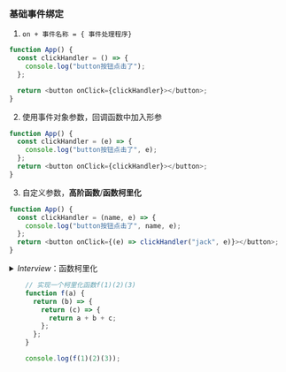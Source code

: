 ### 基础事件绑定

1. `on + 事件名称 = { 事件处理程序} `

```javascript
function App() {
  const clickHandler = () => {
    console.log("button按钮点击了");
  };

  return <button onClick={clickHandler}></button>;
}
```

2. 使用事件对象参数，回调函数中加入形参

```javascript
function App() {
  const clickHandler = (e) => {
    console.log("button按钮点击了", e);
  };
  return <button onClick={clickHandler}></button>;
}
```

3. 自定义参数，**高阶函数**/**函数柯里化**

```javascript
function App() {
  const clickHandler = (name, e) => {
    console.log("button按钮点击了", name, e);
  };
  return <button onClick={(e) => clickHandler("jack", e)}></button>;
}
```

<details>
    <summary><i>Interview</i>：函数柯里化</summary>
</details>

```javascript
    // 实现一个柯里化函数f(1)(2)(3)
    function f(a) {
      return (b) => {
        return (c) => {
          return a + b + c;
        };
      };
    }

    console.log(f(1)(2)(3));
```

